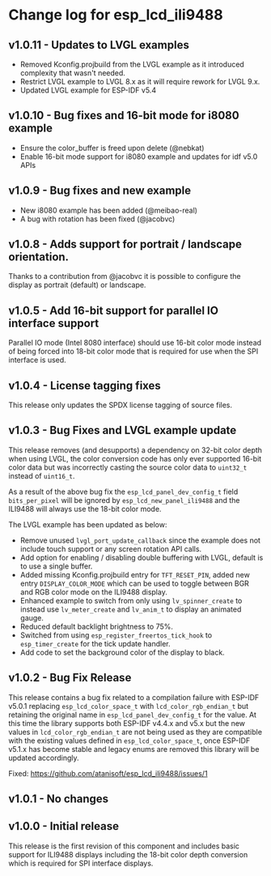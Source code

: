 # Change log for esp_lcd_ili9488


## v1.0.11 - Updates to LVGL examples

* Removed Kconfig.projbuild from the LVGL example as it introduced complexity
that wasn't needed.
* Restrict LVGL example to LVGL 8.x as it will require rework for LVGL 9.x.
* Updated LVGL example for ESP-IDF v5.4 

## v1.0.10 - Bug fixes and 16-bit mode for i8080 example

* Ensure the color_buffer is freed upon delete (@nebkat)
* Enable 16-bit mode support for i8080 example and updates for idf v5.0 APIs

## v1.0.9 - Bug fixes and new example

* New i8080 example has been added (@meibao-real)
* A bug with rotation has been fixed (@jacobvc)

## v1.0.8 - Adds support for portrait / landscape orientation.

Thanks to a contribution from @jacobvc it is possible to configure the
display as portrait (default) or landscape.

## v1.0.5 - Add 16-bit support for parallel IO interface support

Parallel IO mode (Intel 8080 interface) should use 16-bit color mode instead
of being forced into 18-bit color mode that is required for use when the SPI
interface is used.

## v1.0.4 - License tagging fixes

This release only updates the SPDX license tagging of source files.

## v1.0.3 - Bug Fixes and LVGL example update

This release removes (and desupports) a dependency on 32-bit color depth when
using LVGL, the color conversion code has only ever supported 16-bit color data
but was incorrectly casting the source color data to `uint32_t` instead of
`uint16_t`.

As a result of the above bug fix the `esp_lcd_panel_dev_config_t` field
`bits_per_pixel` will be ignored by `esp_lcd_new_panel_ili9488` and the ILI9488
will always use the 18-bit color mode.

The LVGL example has been updated as below:

* Remove unused `lvgl_port_update_callback` since the example does not include
touch support or any screen rotation API calls.
* Add option for enabling / disabling double buffering with LVGL, default is to
use a single buffer.
* Added missing Kconfig.projbuild entry for `TFT_RESET_PIN`, added new entry
`DISPLAY_COLOR_MODE` which can be used to toggle between BGR and RGB color mode
on the ILI9488 display.
* Enhanced example to switch from only using `lv_spinner_create` to instead use
`lv_meter_create` and `lv_anim_t` to display an animated gauge.
* Reduced default backlight brightness to 75%.
* Switched from using `esp_register_freertos_tick_hook` to `esp_timer_create`
for the tick update handler.
* Add code to set the background color of the display to black.

## v1.0.2 - Bug Fix Release

This release contains a bug fix related to a compilation failure with ESP-IDF
v5.0.1 replacing `esp_lcd_color_space_t` with `lcd_color_rgb_endian_t` but
retaining the original name in `esp_lcd_panel_dev_config_t` for the value. At
this time the library supports both ESP-IDF v4.4.x and v5.x but the new values
in `lcd_color_rgb_endian_t` are not being used as they are compatible with the
existing values defined in `esp_lcd_color_space_t`, once ESP-IDF v5.1.x has
become stable and legacy enums are removed this library will be updated accordingly.

Fixed: https://github.com/atanisoft/esp_lcd_ili9488/issues/1

## v1.0.1 - No changes

## v1.0.0 - Initial release

This release is the first revision of this component and includes basic support
for ILI9488 displays including the 18-bit color depth conversion which is
required for SPI interface displays.
